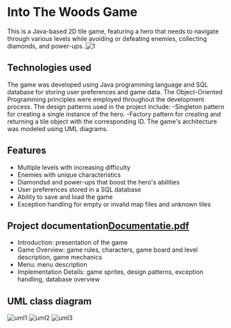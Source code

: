 # Into The Woods Game
This is a Java-based 2D tile game, featuring a hero that needs to navigate through various levels while avoiding or defeating enemies, collecting diamonds, and power-ups.
![1](https://user-images.githubusercontent.com/101983479/236182724-5cce264f-fe9b-41b8-8ad9-84b0e57f54f4.PNG)

## Technologies used
The game was developed using Java programming language and SQL database for storing user preferences and game data. The Object-Oriented Programming principles were employed throughout the development process. The design patterns used in the project include:
-Singleton pattern for creating a single instance of the hero.
-Factory pattern for creating and returning a tile object with the corresponding ID.
The game's architecture was modeled using UML diagrams.

## Features
* Multiple levels with increasing difficulty
* Enemies with unique characteristics
* Diamondsd and power-ups that boost the hero's abilities
* User preferences stored in a SQL database
* Ability to save and load the game
* Exception handling for empty or invalid map files and unknown tiles

## Project documentation[Documentatie.pdf](https://github.com/aeerdna01/IntoTheWoodsGame/files/11396417/Documentatie.pdf)
- Introduction: presentation of the game
- Game Overview: game rules, characters, game board and level description, game mechanics
- Menu: menu description
- Implementation Details: game sprites, design patterns, exception handling, database overview

## UML class diagram
![uml1](https://user-images.githubusercontent.com/101983479/236179483-096408bf-07b2-4a8d-a2ab-49ffd72c8b6f.png)
![uml2](https://user-images.githubusercontent.com/101983479/236179488-4aca27c4-faf0-42b2-8024-bec943702a3c.png)
![uml3](https://user-images.githubusercontent.com/101983479/236179497-9e626277-095c-46d9-a50b-2f3e84ac32e3.png)



